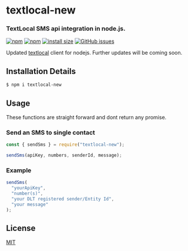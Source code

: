 # textlocal-new

### TextLocal SMS api integration in node.js.

[![npm](https://img.shields.io/npm/v/textlocal-new)](https://www.npmjs.com/package/textlocal-new)
[![npm](https://img.shields.io/npm/dw/textlocal-new)](https://www.npmjs.com/package/textlocal-new)
[![install size](https://packagephobia.now.sh/badge?p=textlocal-new)](https://packagephobia.now.sh/result?p=textlocal-new)
[![GitHub issues](https://img.shields.io/github/issues/namanattri/textlocal-new)](https://github.com/namanattri/textlocal-new/issues)

Updated [textlocal](https://www.textlocal.in/) client for nodejs.
Further updates will be coming soon.

## Installation Details

```bash
$ npm i textlocal-new
```

## Usage

These functions are straight forward and dont return any promise.

### Send an SMS to single contact

```js
const { sendSms } = require("textlocal-new");

sendSms(apiKey, numbers, senderId, message);
```

### Example

```js
sendSms(
  "yourApiKey",
  "number(s)",
  "your DLT registered sender/Entity Id",
  "your message"
);
```

## License

[MIT](LICENSE)
